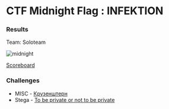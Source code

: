 # CTF Midnight Flag : INFEKTION

### Results

Team: Soloteam

![midnight](https://user-images.githubusercontent.com/49941629/166141393-62cca48a-2868-451d-b714-e22b2b7b4797.png)

[Scoreboard](https://ctftime.org/event/1610)

### Challenges

- MISC - [Крузенштерн](https://github.com/Sanlokii/CTF-write-ups/blob/main/Midnightflag/%D0%9A%D1%80%D1%83%D0%B7%D0%B5%D0%BD%D1%88%D1%82%D0%B5%D1%80%D0%BD.md)
- Stega - [To be private or not to be private](https://github.com/Sanlokii/CTF-write-ups/blob/main/Midnightflag/To-be-private-or-not-to-be-private.md)

